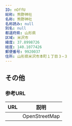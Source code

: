 ```yaml
---
ID: nOffU
総称: 熊野神社
名称: 熊野神社
名称読み: null
別名: null
都道府県: 山形県
区域: 米沢市
緯度: 37.8998726
経度: 140.1077426
郵便番号: 9920037
住所: 山形県米沢市本町１丁目３−３
---
```


## その他

### 参考URL

| URL | 説明          |
| --- | ------------- |
|     | OpenStreetMap |
